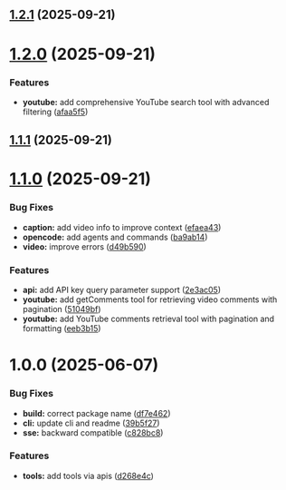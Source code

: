 ## [1.2.1](https://github.com/mrgoonie/vidcap-mcp-server/compare/v1.2.0...v1.2.1) (2025-09-21)

# [1.2.0](https://github.com/mrgoonie/vidcap-mcp-server/compare/v1.1.1...v1.2.0) (2025-09-21)


### Features

* **youtube:** add comprehensive YouTube search tool with advanced filtering ([afaa5f5](https://github.com/mrgoonie/vidcap-mcp-server/commit/afaa5f518c4677b0bdd632cc84da0e5787dce241))

## [1.1.1](https://github.com/mrgoonie/vidcap-mcp-server/compare/v1.1.0...v1.1.1) (2025-09-21)

# [1.1.0](https://github.com/mrgoonie/vidcap-mcp-server/compare/v1.0.0...v1.1.0) (2025-09-21)


### Bug Fixes

* **caption:** add video info to improve context ([efaea43](https://github.com/mrgoonie/vidcap-mcp-server/commit/efaea43736f3f32a94acfccd4b7c9bf3fbb3cfc7))
* **opencode:** add agents and commands ([ba9ab14](https://github.com/mrgoonie/vidcap-mcp-server/commit/ba9ab140ef194caac1cd4f75537cdbace9f0496a))
* **video:** improve errors ([d49b590](https://github.com/mrgoonie/vidcap-mcp-server/commit/d49b590b57aa585dfe76238803fa5fb0a0fcc5bd))


### Features

* **api:** add API key query parameter support ([2e3ac05](https://github.com/mrgoonie/vidcap-mcp-server/commit/2e3ac05693ab35a2cd930c8a03934a9fb697134f))
* **youtube:** add getComments tool for retrieving video comments with pagination ([51049bf](https://github.com/mrgoonie/vidcap-mcp-server/commit/51049bf76555d782dedc4f13c004834989812f82))
* **youtube:** add YouTube comments retrieval tool with pagination and formatting ([eeb3b15](https://github.com/mrgoonie/vidcap-mcp-server/commit/eeb3b15d62cbfe45b5a86156a0d772f89f3eaa49))

# 1.0.0 (2025-06-07)


### Bug Fixes

* **build:** correct package name ([df7e462](https://github.com/mrgoonie/vidcap-mcp-server/commit/df7e46208ee842ae9c108d12f1751f97b8c8a3b0))
* **cli:** update cli and readme ([39b5f27](https://github.com/mrgoonie/vidcap-mcp-server/commit/39b5f27c6f4af490d8768b16bbffdcfcb621f7dd))
* **sse:** backward compatible ([c828bc8](https://github.com/mrgoonie/vidcap-mcp-server/commit/c828bc8064851214489fbc30d707bd2f6121f142))


### Features

* **tools:** add tools via apis ([d268e4c](https://github.com/mrgoonie/vidcap-mcp-server/commit/d268e4cdc0d06c90c496972138b46a6230fa7197))
